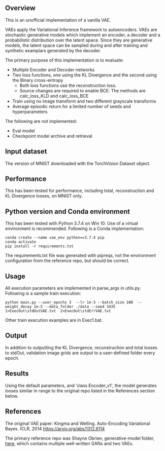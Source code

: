 ## Overview
This is an unofficial implementation of a vanilla VAE.  

VAEs apply the Variational Inference framework to autoencoders.  VAEs are stochastic generative models which implement an encoder, a decoder and a probabilistic distribution over the latent space.  Since they are generative models, the latent space can be sampled during and after training and synthetic examplars generated by the decoder.

The primary purpose of this implementation is to evaluate:
 - Multiple Encoder and Decoder networks
 - Two loss functions, one using the KL Divergence and the second using the Binary cross-entropy
    - Both loss functions use the reconstruction loss.
    - Source changes are required to enable BCE: The methods are calc_loss_KLD and calc_loss_BCE
 - Train using no image transform and two different grayscale transforms
 - Average episodic return for a limited number of seeds and hyperparameters

The following are not implemented:
 - Eval model
 - Checkpoint model archive and retrieval

## Input dataset
The version of MNIST downloaded with the TorchVision Dataset object.

## Performance
This has been tested for performance, including total, reconstruction and KL Divergence losses,
on MNIST only.

## Python version and Conda environment
This has been tested with Python 3.7.4 on Win 10.  Use of a virtual environment is recommended.
Following is a Conda implementation:

```
conda create --name vae_env python==3.7.4 pip
conda activate
pip install -r requirements.txt
```

The requirements.txt file was generated with pipreqs, not the environment
configuration from the reference repo, but should be correct.

## Usage
All execution parameters are implemented in parse_args in utils.py.  Following is a sample train
execution:

```
python main.py --user_epochs 3  --lr 1e-3 --batch_size 100  --weight_decay 1e-5 --data_folder ./data --seed 3435 1>ExecOut\stdOutVAE.txt  2>ExecOut\stdErrVAE.txt
```

Other train execution examples are in Exec1.bat.

## Output
In addition to outputting the KL Divergence, reconstruction and total losses to stdOut, 
validation image grids are output to a user-defined folder every epoch.

## Results
Using the default parameters, and 'class Encoder_v1', the model generates losses similar in range to the original repo 
listed in the References section below.

## References
The original VAE paper: Kingma and Welling. Auto-Encoding Variational Bayes. ICLR, 2014
https://arxiv.org/abs/1312.6114

The primary reference repo was Shayne Obrien, generative-model folder, [here](https://github.com/shayneobrien/generative-models),
which contains multiple well-written GANs and two VAEs.

